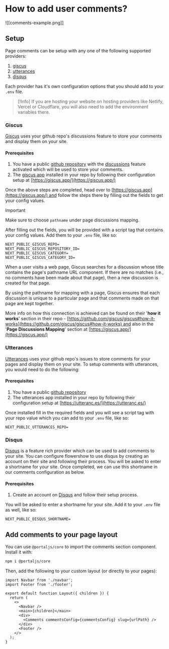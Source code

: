 # How to add user comments?

![[comments-example.png]]

## Setup

Page comments can be setup with any one of the following supported providers:

1.  [giscus](https://giscus.app/)
2.  [utterances](https://utteranc.es/)
3.  [disqus](https://disqus.com/)

Each provider has it's own configuration options that you should add to your `.env` file.

> [!Info]
> If you are hosting your website on hosting providers like Netlify, Vercel or Cloudflare, you will also need to add the environment variables there.

### Giscus

[Giscus](https://giscus.app/) uses your github repo's discussions feature to store your comments and display them on your site.

#### Prerequisites

1.  You have a public [github repository](https://docs.github.com/en/get-started/quickstart/create-a-repo) with the [discussions](https://docs.github.com/en/github/administering-a-repository/managing-repository-settings/enabling-or-disabling-github-discussions-for-a-repository) feature activated which will be used to store your comments.
2.  The [giscus app](https://github.com/apps/giscus) installed in your repo by following their configuration setup at [https://giscus.app/](https://giscus.app/)

Once the above steps are completed, head over to [https://giscus.app](https://giscus.app/) and follow the steps there by filling out the fields to get your config values.

> [!important]
> Make sure to choose `pathname` under page discussions mapping.

After filling out the fields, you will be provided with a script tag that contains your config values. Add them to your `.env` file, like so:

```
NEXT_PUBLIC_GISCUS_REPO=
NEXT_PUBLIC_GISCUS_REPOSITORY_ID=
NEXT_PUBLIC_GISCUS_CATEGORY=
NEXT_PUBLIC_GISCUS_CATEGORY_ID=
```

When a user visits a web page, Giscus searches for a discussion whose title contains the page's pathname URL component. If there are no matches (i.e., no comments have been made about that page), then a new discussion is created for that page.

By using the pathname for mapping with a page, Giscus ensures that each discussion is unique to a particular page and that comments made on that page are kept together.

More info on how this connection is achieved can be found on their '**how it works**' section in their repo - [https://github.com/giscus/giscus#how-it-works](https://github.com/giscus/giscus#how-it-works) and also in the '**Page Discussions Mapping**' section at [https://giscus.app/](https://giscus.app/)

### Utterances

[Utterances](https://utteranc.es/) uses your github repo's issues to store comments for your pages and display them on your site. To setup comments with utterances, you would need to do the following:

#### Prerequisites

1.  You have a public [github repository](https://docs.github.com/en/get-started/quickstart/create-a-repo)
2.  The utterances app installed in your repo by following their configuration setup at [https://utteranc.es/](https://utteranc.es/)

Once installed fill in the required fields and you will see a script tag with your repo value which you can add to your `.env` file, like so:

```
NEXT_PUBLIC_UTTERANCES_REPO=
```

### Disqus

[Disqus](https://disqus.com/) is a feature rich provider which can be used to add comments to your site. You can configure flowershow to use disqus by creating an account on their site and following their process. You will be asked to enter a shortname for your site. Once completed, we can use this shortname in our comments configuration as below.

#### Prerequisites

1.  Create an account on [Disqus](https://disqus.com/) and follow their setup process.

You will be asked to enter a shortname for your site. Add it to your `.env` file as well, like so:

```
NEXT_PUBLIC_DISQUS_SHORTNAME=
```

## Add comments to your page layout

You can use `@portaljs/core` to import the comments section component. Install it with:

```sh
npm i @portaljs/core
```

Then, add the following to your custom layout (or directly to your pages):

```tsx
import Navbar from './navbar';
import Footer from './footer';

export default function Layout({ children }) {
  return (
    <>
      <Navbar />
      <main>{children}</main>
      <div>
        <Comments commentsConfig={commentsConfig} slug={urlPath} />
      </div>
      <Footer />
    </>
  );
}
```
